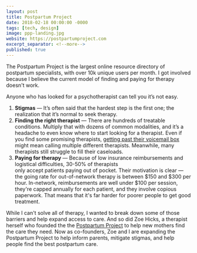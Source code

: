 ```yaml
---
layout: post
title: Postpartum Project
date: 2018-02-18 00:00:00 -0000
tags: [tech, design]
image: ppp-landing.jpg
website: https://postpartumproject.com
excerpt_separator: <!--more-->
published: true
---
```

The Postpartum Project is the largest online resource directory of postpartum specialists, with over 10k unique users
per month. I got involved because I believe the current model of finding and paying for therapy doesn't work. 
<!--more-->

Anyone who has looked for a psychotherapist can tell you it’s not easy. 

1. **Stigmas** — It’s often said that the hardest step is the first one; the realization that it’s normal to seek 
therapy. 
2. **Finding the right therapist** — There are hundreds of treatable conditions. Multiply that with dozens of common 
modalities, and it’s a headache to even know where to start looking for a therapist. Even if you find some promising 
therapists, [getting past their voicemail box][atlantic] might mean calling multiple different therapists. Meanwhile,
many therapists still struggle to fill their caseloads. 
3. **Paying for therapy** — Because of low insurance reimbursements and logistical difficulties, 30-50% of therapists  
only accept patients paying out of pocket. Their motivation is clear — the going rate for out-of-network therapy is between 
$150 and $300 per hour. In-network, reimbursements are well under $100 per session, they're capped annually for each patient, 
and they involve copious paperwork. That means that it's far harder for poorer people to get good treatment.

While I can't solve all of therapy, I wanted to break down some of those barriers and help expand access to care.
And so did Zoe Hicks, a therapist herself who founded the the [Postpartum Project][ppp] to help new mothers 
find the care they need. Now as co-founders, Zoe and I
are expanding the Postpartum Project to help inform parents, mitigate stigmas, and 
help people find the best postpartum care.




[ppp]: https://postpartumproject.com/
[atlantic]:  https://www.theatlantic.com/health/archive/2016/06/the-struggle-of-seeking-therapy-while-poor/484970/